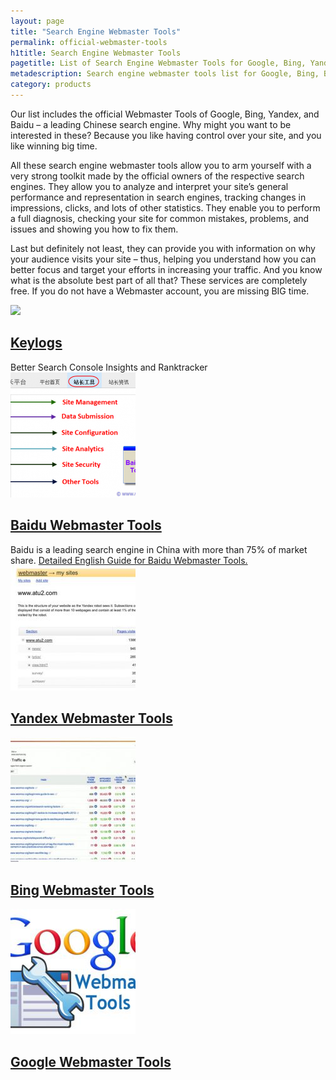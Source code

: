 ```yaml
---
layout: page
title: "Search Engine Webmaster Tools"
permalink: official-webmaster-tools
h1title: Search Engine Webmaster Tools
pagetitle: List of Search Engine Webmaster Tools for Google, Bing, Yandex, Baidu.  
metadescription: Search engine webmaster tools list for Google, Bing, Baidu, Yandex. Let the search engines know about your website and check your performance. Updated 2019.
category: products
---
```


Our list includes the official Webmaster Tools of Google, Bing, Yandex, and Baidu – a leading Chinese search engine. Why might you want to be interested in these? Because you like having control over your site, and you like winning big time.

All these search engine webmaster tools allow you to arm yourself with a very strong toolkit made by the official owners of the respective search engines. They allow you to analyze and interpret your site’s general performance and representation in search engines, tracking changes in impressions, clicks, and lots of other statistics. They enable you to perform a full diagnosis, checking your site for common mistakes, problems, and issues and showing you how to fix them.

Last but definitely not least, they can provide you with information on why your audience visits your site – thus, helping you understand how you can better focus and target your efforts in increasing your traffic. And you know what is the absolute best part of all that? These services are completely free. If you do not have a Webmaster account, you are missing BIG time.

<article class="resource">
<div class="resource__thumb"><img  src="/wp-content/uploads/2018/02/Keylogs_%E2%80%93_Better_Search_Console_Insights-200x200.png"  /></div>
<div class="resource__info">
<h2 class="h2 category-title"><a href="https://keylogs.io/?ref=curatedseotools.com" target="_blank class=">Keylogs</a></h2>
Better Search Console Insights and Ranktracker

</div>
</article><article class="resource">
<div class="resource__thumb"><img  src="/wp-content/uploads/2016/12/baidu-webmaster-tools-200x200.png"  /></div>
<div class="resource__info">
<h2 class="h2 category-title"><a href="https://zhanzhang.baidu.com/?ref=curatedseotools.com" target="_blank class=">Baidu Webmaster Tools</a></h2>
Baidu is a leading search engine in China with more than 75% of market share. <a href="http://www.webnots.com/baidu-webmaster-tools-in-english/" target="_blank" rel="noopener">Detailed English Guide for Baidu Webmaster Tools.</a>

</div>
</article><article class="resource">
<div class="resource__thumb"><img  src="/wp-content/uploads/2016/12/yandex-webmaster-tools-200x200.jpg"  /></div>
<div class="resource__info">
<h2 class="h2 category-title"><a href="https://webmaster.yandex.com/?ref=curatedseotools.com" target="_blank class=">Yandex Webmaster Tools</a></h2>
</div>
</article><article class="resource">
<div class="resource__thumb"><img  src="/wp-content/uploads/2016/12/bing-webmaster-tools-200x200.jpg"  /></div>
<div class="resource__info">
<h2 class="h2 category-title"><a href="https://www.bing.com/toolbox/webmaster?ref=curatedseotools.com" target="_blank class=">Bing Webmaster Tools</a></h2>
</div>
</article><article class="resource">
<div class="resource__thumb"><img  src="/wp-content/uploads/2016/12/google-webmaster-tools-200x200.jpg"  /></div>
<div class="resource__info">
<h2 class="h2 category-title"><a href="https://www.google.com/webmasters?ref=curatedseotools.com" target="_blank class=">Google Webmaster Tools</a></h2>
</div>
</article>
